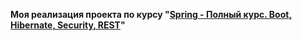 **Моя реализация проекта по курсу 
"[Spring - Полный курс. Boot, Hibernate, 
Security, REST](https://swiftbook.org/courses/438/show_promo/)"**